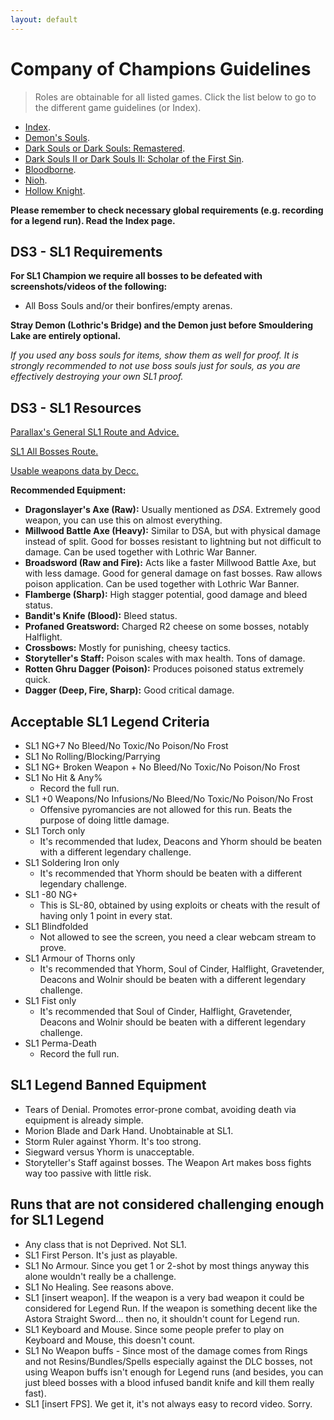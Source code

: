 ```yaml
---
layout: default
---
```


# Company of Champions Guidelines
> Roles are obtainable for all listed games. Click the list below to go to the different game guidelines (or Index).

 * [Index](./index.html).
 * [Demon's Souls](./des.html).
 * [Dark Souls or Dark Souls: Remastered](./ds1.html).
 * [Dark Souls II or Dark Souls II: Scholar of the First Sin](./ds2.html).
 * [Bloodborne](./bb.html).
 * [Nioh](./nioh.html).
 * [Hollow Knight](./hollowknight.html).

**Please remember to check necessary global requirements (e.g. recording for a legend run). Read the Index page.**

## DS3 - SL1 Requirements

**For SL1 Champion we require all bosses to be defeated with screenshots/videos of the following:**

* All Boss Souls and/or their bonfires/empty arenas.

**Stray Demon (Lothric's Bridge) and the Demon just before Smouldering Lake are entirely optional.**

_If you used any boss souls for items, show them as well for proof. It is strongly recommended to not use boss souls just for souls, as you are effectively destroying your own SL1 proof._


## DS3 - SL1 Resources

[Parallax's General SL1 Route and Advice.](https://docs.google.com/document/d/16ETAweJntmq9IrIAhz9khr1l_Pd7mncZJ07NRuhuq9c/edit?usp=sharing)

[SL1 All Bosses Route.](https://docs.google.com/document/d/1q41cn0KfqStzpSCOvhBsFjCNdGZ58Pvjk83-CbFePRw)

[Usable weapons data by Decc.](https://docs.google.com/spreadsheets/d/15PBJkSpoXs9gWpngOPUP-YNrfps0CWFb45vuHCorx-s/edit#gid=0)

**Recommended Equipment:**

- **Dragonslayer's Axe (Raw):** Usually mentioned as _DSA_. Extremely good weapon, you can use this on almost everything.
- **Millwood Battle Axe (Heavy):** Similar to DSA, but with physical damage instead of split. Good for bosses resistant to lightning but not difficult to damage. Can be used together with Lothric War Banner.
- **Broadsword (Raw and Fire):** Acts like a faster Millwood Battle Axe, but with less damage. Good for general damage on fast bosses. Raw allows poison application. Can be used together with Lothric War Banner.
- **Flamberge (Sharp):** High stagger potential, good damage and bleed status.
- **Bandit's Knife (Blood):** Bleed status.
- **Profaned Greatsword:** Charged R2 cheese on some bosses, notably Halflight.
- **Crossbows:** Mostly for punishing, cheesy tactics.
- **Storyteller's Staff:** Poison scales with max health. Tons of damage.
- **Rotten Ghru Dagger (Poison):** Produces poisoned status extremely quick.
- **Dagger (Deep, Fire, Sharp):** Good critical damage.



## Acceptable SL1 Legend Criteria

- SL1 NG+7 No Bleed/No Toxic/No Poison/No Frost
- SL1 No Rolling/Blocking/Parrying
- SL1 NG+ Broken Weapon + No Bleed/No Toxic/No Poison/No Frost
- SL1 No Hit & Any%
  - Record the full run.
- SL1 +0 Weapons/No Infusions/No Bleed/No Toxic/No Poison/No Frost
  - Offensive pyromancies are not allowed for this run. Beats the purpose of doing little damage.
- SL1 Torch only
  - It's recommended that Iudex, Deacons and Yhorm should be beaten with a different legendary challenge.
- SL1 Soldering Iron only
  - It's recommended that Yhorm should be beaten with a different legendary challenge.
- SL1 -80 NG+
  - This is SL-80, obtained by using exploits or cheats with the result of having only 1 point in every stat.
- SL1 Blindfolded
  - Not allowed to see the screen, you need a clear webcam stream to prove.
- SL1 Armour of Thorns only
  - It's recommended that Yhorm, Soul of Cinder, Halflight, Gravetender, Deacons and Wolnir should be beaten with a different legendary challenge.
- SL1 Fist only
  - It's recommended that Soul of Cinder, Halflight, Gravetender, Deacons and Wolnir should be beaten with a different legendary challenge.
- SL1 Perma-Death
  - Record the full run.

  
## SL1 Legend Banned Equipment

- Tears of Denial. Promotes error-prone combat, avoiding death via equipment is already simple.
- Morion Blade and Dark Hand. Unobtainable at SL1.
- Storm Ruler against Yhorm. It's too strong.
- Siegward versus Yhorm is unacceptable.
- Storyteller's Staff against bosses. The Weapon Art makes boss fights way too passive with little risk.

## Runs that are not considered challenging enough for SL1 Legend

- Any class that is not Deprived. Not SL1.
- SL1 First Person. It's just as playable.
- SL1 No Armour. Since you get 1 or 2-shot by most things anyway this alone wouldn't really be a challenge.
- SL1 No Healing. See reasons above.
- SL1 [insert weapon].  If the weapon is a very bad weapon it could be considered for Legend Run. If the weapon is something decent like the Astora Straight Sword... then no, it shouldn't count for Legend run.
- SL1 Keyboard and Mouse. Since some people prefer to play on Keyboard and Mouse, this doesn't count.
- SL1 No Weapon buffs - Since most of the damage comes from Rings and not Resins/Bundles/Spells especially against the DLC bosses, not using Weapon buffs isn't enough for Legend runs (and besides, you can just bleed bosses with a blood infused bandit knife and kill them really fast).
- SL1 [insert FPS]. We get it, it's not always easy to record video. Sorry.
